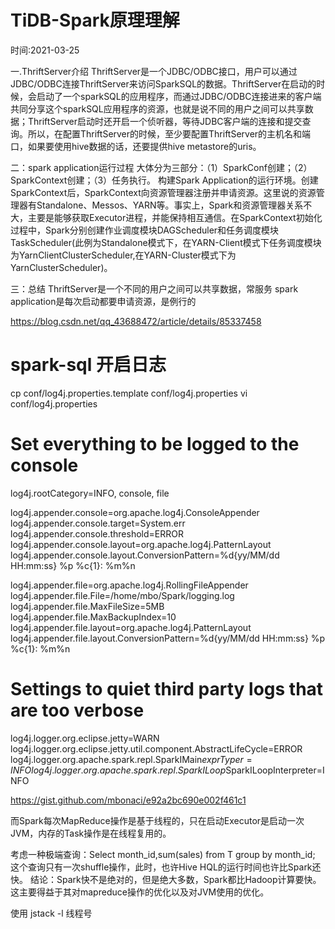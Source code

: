 # TiDB-Spark原理理解
时间:2021-03-25



一.ThriftServer介绍
ThriftServer是一个JDBC/ODBC接口，用户可以通过JDBC/ODBC连接ThriftServer来访问SparkSQL的数据。ThriftServer在启动的时候，会启动了一个sparkSQL的应用程序，而通过JDBC/ODBC连接进来的客户端共同分享这个sparkSQL应用程序的资源，也就是说不同的用户之间可以共享数据；ThriftServer启动时还开启一个侦听器，等待JDBC客户端的连接和提交查询。所以，在配置ThriftServer的时候，至少要配置ThriftServer的主机名和端口，如果要使用hive数据的话，还要提供hive metastore的uris。

二：spark application运行过程
大体分为三部分：（1）SparkConf创建；（2）SparkContext创建；（3）任务执行。
构建Spark Application的运行环境。创建SparkContext后，SparkContext向资源管理器注册并申请资源。这里说的资源管理器有Standalone、Messos、YARN等。事实上，Spark和资源管理器关系不大，主要是能够获取Executor进程，并能保持相互通信。在SparkContext初始化过程中，Spark分别创建作业调度模块DAGScheduler和任务调度模块TaskScheduler(此例为Standalone模式下，在YARN-Client模式下任务调度模块为YarnClientClusterScheduler,在YARN-Cluster模式下为YarnClusterScheduler)。

三：总结
ThriftServer是一个不同的用户之间可以共享数据，常服务
spark application是每次启动都要申请资源，是例行的


https://blog.csdn.net/qq_43688472/article/details/85337458






# spark-sql    开启日志  

cp conf/log4j.properties.template conf/log4j.properties
vi conf/log4j.properties



# Set everything to be logged to the console
log4j.rootCategory=INFO, console, file

log4j.appender.console=org.apache.log4j.ConsoleAppender
log4j.appender.console.target=System.err
log4j.appender.console.threshold=ERROR
log4j.appender.console.layout=org.apache.log4j.PatternLayout
log4j.appender.console.layout.ConversionPattern=%d{yy/MM/dd HH:mm:ss} %p %c{1}: %m%n

log4j.appender.file=org.apache.log4j.RollingFileAppender
log4j.appender.file.File=/home/mbo/Spark/logging.log
log4j.appender.file.MaxFileSize=5MB
log4j.appender.file.MaxBackupIndex=10
log4j.appender.file.layout=org.apache.log4j.PatternLayout
log4j.appender.file.layout.ConversionPattern=%d{yy/MM/dd HH:mm:ss} %p %c{1}: %m%n

# Settings to quiet third party logs that are too verbose
log4j.logger.org.eclipse.jetty=WARN
log4j.logger.org.eclipse.jetty.util.component.AbstractLifeCycle=ERROR
log4j.logger.org.apache.spark.repl.SparkIMain$exprTyper=INFO
log4j.logger.org.apache.spark.repl.SparkILoop$SparkILoopInterpreter=INFO

https://gist.github.com/mbonaci/e92a2bc690e002f461c1




而Spark每次MapReduce操作是基于线程的，只在启动Executor是启动一次JVM，内存的Task操作是在线程复用的。


考虑一种极端查询：Select month_id,sum(sales) from T group by month_id;
这个查询只有一次shuffle操作，此时，也许Hive HQL的运行时间也许比Spark还快。
结论：Spark快不是绝对的，但是绝大多数，Spark都比Hadoop计算要快。这主要得益于其对mapreduce操作的优化以及对JVM使用的优化。


使用 jstack -l 线程号



